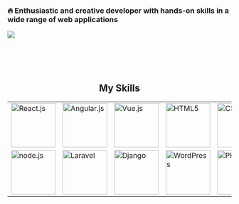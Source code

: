 ### 🔥 Enthusiastic and creative developer with hands-on skills in a wide range of web applications


<div style='flex>
    <img src='https://github.com/smirnovvvasyl/smirnovvvasyl/blob/master/assets/svg/profile-green.svg'>
    <img src='https://github.com/smirnovvvasyl/smirnovvvasyl/blob/master/assets/code.gif'>
</div>


<h2 font-weight="bold" style="display: block; text-align: center; margin-top: 100px;">My Skills</h2>

<table>
    <tr>
        <td><img src="https://img.icons8.com/officel/2x/react.png" width="100" alt="React.js"></td>
        <td><img src="https://img.icons8.com/color/2x/angularjs.png" width="100" alt="Angular.js"></td>
        <td><img src="https://img.icons8.com/color/2x/vue-js.png" width="100" alt="Vue.js"></td>
        <td><img src="https://img.icons8.com/color/2x/html-5.png" width="100" alt="HTML5"></td>
        <td><img src="https://img.icons8.com/color/2x/css3.png" width="100" alt="CSS3"></td>
        <td><img src="https://img.icons8.com/color/2x/bootstrap.png" width="100" alt="Bootstrap"></td>
        <td><img src="https://img.icons8.com/color/2x/sass.png" width="100" alt="Sass"></td>
        <td><img src="https://img.icons8.com/nolan/2x/javascript.png" width="100" alt="JavaScript"></td>
        <td><img src="https://img.icons8.com/color/2x/typescript.png" width="100" alt="TypeScript"></td>
        <td><img src="https://img.icons8.com/color/2x/tensorflow.png" width="100" alt="TensorFlow"></td>
    </tr>
    <tr>
        <td><img src="https://img.icons8.com/color/2x/nodejs.png" width="100" alt="node.js"></td>
        <td><img src="https://cdn.iconscout.com/icon/free/png-64/laravel-226015.png" width="100" alt="Laravel"></td>
        <td><img src="https://img.icons8.com/color/2x/django.png" width="100" alt="Django"></td>
        <td><img src="https://img.icons8.com/nolan/2x/wordpress.png" width="100" alt="WordPress"></td>
        <td><img src="https://img.icons8.com/color/2x/php.png" width="100" alt="PHP"></td>
        <td><img src="https://cdn.iconscout.com/icon/free/png-128/mongodb-4-1175139.png" width="100" alt="MongoDB"></td>
        <td><img src="https://cdn.iconscout.com/icon/free/png-64/mysql-18-1174938.png" width="100" alt="MySQL"></td>
        <td><img src="https://img.icons8.com/color/2x/postgreesql.png" width="100" alt="PostgreSQL"></td>
        <td><img src="https://img.icons8.com/color/2x/c-plus-plus-logo.png" width="100" alt="C"></td>
        <td><img src="https://img.icons8.com/nolan/2x/github.png" width="100" alt="Git"></td>
    </tr>
</table>
